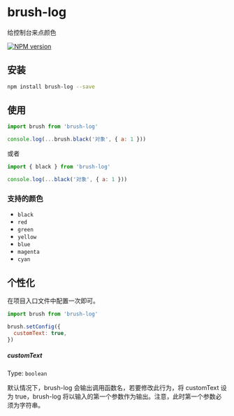 # brush-log
给控制台来点颜色

[![NPM version](https://img.shields.io/npm/v/brush-log.svg?style=flat)](https://npmjs.org/package/brush-log)
## 安装
```bash
npm install brush-log --save
```
## 使用
```javascript
import brush from 'brush-log'

console.log(...brush.black('对象', { a: 1 }))
```
或者
```javascript
import { black } from 'brush-log'

console.log(...black('对象', { a: 1 }))
```
### 支持的颜色

- `black`
- `red`
- `green`
- `yellow`
- `blue`
- `magenta`
- `cyan`

## 个性化
在项目入口文件中配置一次即可。
```javascript
import brush from 'brush-log'

brush.setConfig({
  customText: true,
})
```
##### customText

Type: `boolean`

默认情况下，brush-log 会输出调用函数名，若要修改此行为，将 customText 设为 true，brush-log 将以输入的第一个参数作为输出。注意，此时第一个参数必须为字符串。